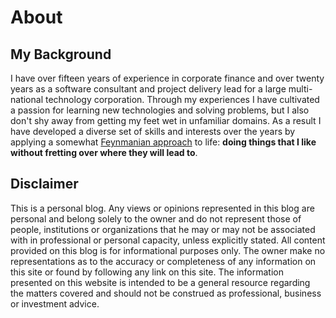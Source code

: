 # About


## My Background 
I have over fifteen years of experience in corporate finance and over twenty years as a software consultant and project delivery lead for a large multi-national technology corporation. Through my experiences I have cultivated a passion for learning new technologies and solving problems, but I also don't shy away from getting my feet wet in unfamiliar domains. As a result I have developed a diverse set of skills and interests over the years by applying a somewhat [Feynmanian approach](https://www.asc.ohio-state.edu/kilcup.1/262/feynman.html) to life: **doing things that I like without fretting over where they will lead to**.


## Disclaimer
This is a personal blog. Any views or opinions represented in this blog are personal and belong solely to the owner and do not represent those of people, institutions or organizations that he may or may not be associated with in professional or personal capacity, unless explicitly stated. All content provided on this blog is for informational purposes only. The owner make no representations as to the accuracy or completeness of any information on this site or found by following any link on this site. The information presented on this website is intended to be a general  resource regarding the matters covered and should not be construed as professional, business or investment advice.

